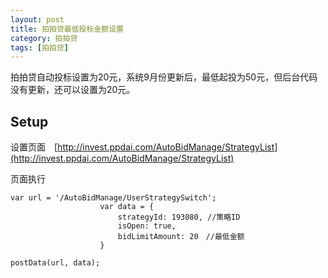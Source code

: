 ```yaml
---
layout: post
title: 拍拍贷最低投标金额设置
category: 拍拍贷
tags: [拍拍贷]
---
```




拍拍贷自动投标设置为20元，系统9月份更新后，最低起投为50元，但后台代码没有更新，还可以设置为20元。

## Setup

设置页面　[http://invest.ppdai.com/AutoBidManage/StrategyList](http://invest.ppdai.com/AutoBidManage/StrategyList)

页面执行
```
var url = '/AutoBidManage/UserStrategySwitch';
                    var data = {
                        strategyId: 193080, //策略ID
                        isOpen: true,
                        bidLimitAmount: 20　//最低金额
                    }
              
postData(url, data);

```